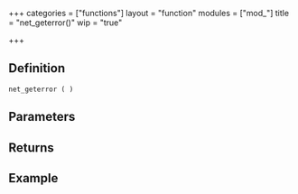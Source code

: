 +++
categories = ["functions"]
layout = "function"
modules = ["mod_"]
title = "net_geterror()"
wip = "true"

+++

## Definition

    net_geterror ( )

## Parameters

## Returns

## Example

```
```

